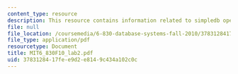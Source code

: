 ```yaml
---
content_type: resource
description: This resource contains information related to simpledb operators.
file: null
file_location: /coursemedia/6-830-database-systems-fall-2010/3783128417fee9d2e8149c434a102c0c_MIT6_830F10_lab2.pdf
file_type: application/pdf
resourcetype: Document
title: MIT6_830F10_lab2.pdf
uid: 37831284-17fe-e9d2-e814-9c434a102c0c
---
```

